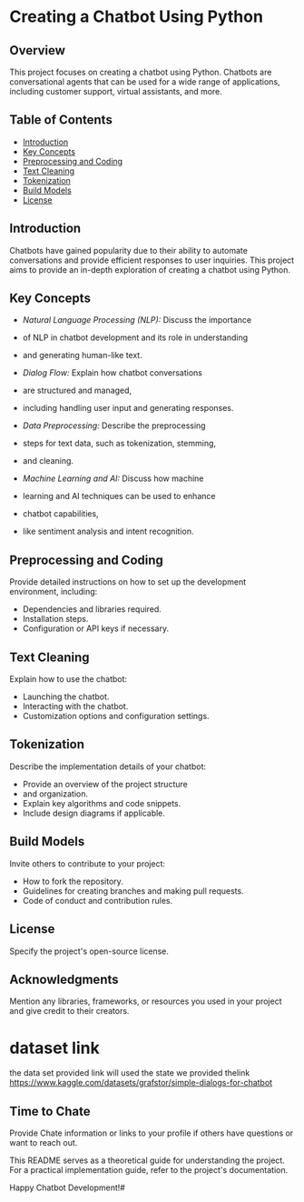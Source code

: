 # Creating a Chatbot Using Python

## Overview
This project focuses on creating a chatbot 
using Python. Chatbots are conversational
agents that can be used for a wide 
range of applications, including customer
support, virtual assistants, and more.

## Table of Contents
- [Introduction](#introduction)
- [Key Concepts](#key-concepts)
- [Preprocessing and Coding](#preprocessing-and-coding)
- [Text Cleaning](#text-cleaning)
- [Tokenization](#tokenization)
- [Build Models](#build-models)
- [License](#license)

## Introduction
Chatbots have gained popularity due to 
their ability to automate conversations 
and provide efficient responses to user inquiries.
This project aims to provide an in-depth exploration
of creating a chatbot using Python.

## Key Concepts
- *Natural Language Processing (NLP):* Discuss the importance
- of NLP in chatbot development and its role in understanding
-  and generating human-like text.

- *Dialog Flow:* Explain how chatbot conversations
- are structured and managed,
- including handling user input and generating responses.

- *Data Preprocessing:* Describe the preprocessing
-  steps for text data, such as tokenization, stemming,
-  and cleaning.

- *Machine Learning and AI:* Discuss how machine
- learning and AI techniques can be used to enhance
- chatbot capabilities,
- like sentiment analysis and intent recognition.

## Preprocessing and Coding
Provide detailed instructions on how to set up the
development environment, including:
- Dependencies and libraries required.
- Installation steps.
- Configuration or API keys if necessary.

## Text Cleaning
Explain how to use the chatbot:
- Launching the chatbot.
- Interacting with the chatbot.
- Customization options and configuration settings.

## Tokenization
Describe the implementation details of your chatbot:
- Provide an overview of the project structure
-  and organization.
- Explain key algorithms and code snippets.
- Include design diagrams if applicable.

## Build Models
Invite others to contribute to your project:
- How to fork the repository.
- Guidelines for creating branches and making pull requests.
- Code of conduct and contribution rules.

## License
Specify the project's open-source license.

## Acknowledgments
Mention any libraries, frameworks, 
or resources you used in your project and give credit 
to their creators.
# dataset link 
the data set provided link will used the 
state we provided thelink
https://www.kaggle.com/datasets/grafstor/simple-dialogs-for-chatbot
## Time to Chate
Provide Chate information or links to your
profile if others have questions or want to reach out.

This README serves as a theoretical guide 
for understanding the project. 
For a practical implementation guide, 
refer to the project's documentation.

Happy Chatbot Development!#
